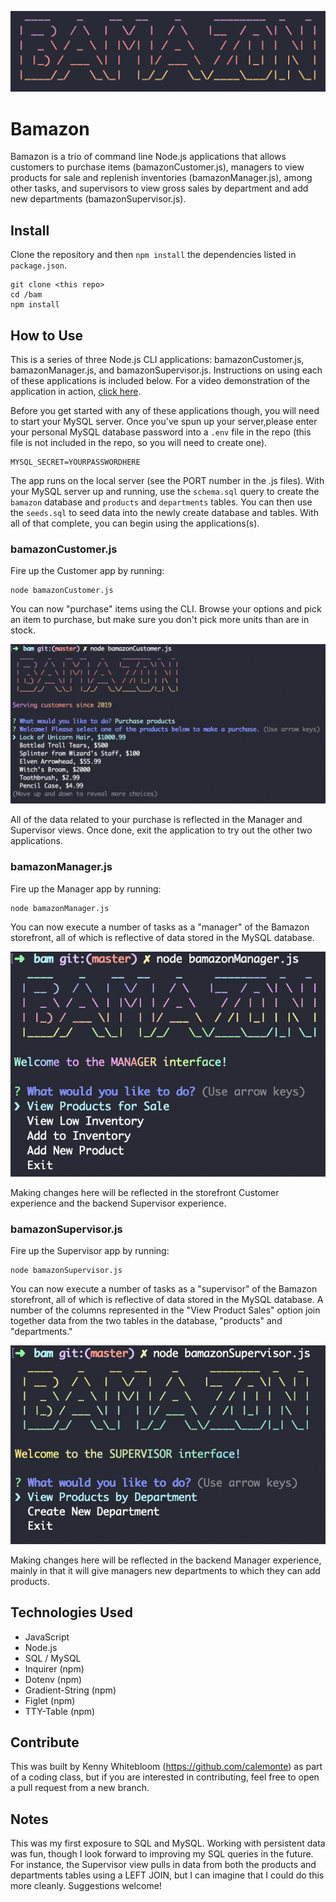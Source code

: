 ![The "Bamazon" command line interface logo.](./assets/bamazon.png  "The 'Bamazon' command line interface logo")

# Bamazon
Bamazon is a trio of command line Node.js applications that allows customers to purchase items (bamazonCustomer.js), managers to view products for sale and replenish inventories (bamazonManager.js), among other tasks, and supervisors to view gross sales by department and add new departments (bamazonSupervisor.js).

## Install

Clone the repository and then `npm install` the dependencies listed in `package.json`.

```
git clone <this repo>
cd /bam
npm install
```

## How to Use

This is a series of three Node.js CLI applications: bamazonCustomer.js, bamazonManager.js, and bamazonSupervisor.js. Instructions on using each of these applications is included below. For a video demonstration of the application in action, [click here](https://drive.google.com/open?id=14AQaI723BcbhvNPfX2xOOeYRvLoBiq0V).

Before you get started with any of these applications though, you will need to start your MySQL server. Once you've spun up your server,please enter your personal MySQL database password into a `.env` file in the repo (this file is not included in the repo, so you will need to create one).

```
MYSQL_SECRET=YOURPASSWORDHERE
```
The app runs on the local server (see the PORT number in the .js files). With your MySQL server up and running, use the `schema.sql` query to create the `bamazon` database and `products` and `departments` tables. You can then use the `seeds.sql` to seed data into the newly create database and tables. With all of that complete, you can begin using the applications(s).

### bamazonCustomer.js

Fire up the Customer app by running:
```
node bamazonCustomer.js
```
You can now "purchase" items using the CLI. Browse your options and pick an item to purchase, but make sure you don't pick more units than are in stock. 

![Screenshot of the Customer interface](/assets/customer.png "Screenshot of the Customer interface.")

All of the data related to your purchase is reflected in the Manager and Supervisor views. Once done, exit the application to try out the other two applications.

### bamazonManager.js

Fire up the Manager app by running:
```
node bamazonManager.js
```
You can now execute a number of tasks as a "manager" of the Bamazon storefront, all of which is reflective of data stored in the MySQL database.

![Screenshot of the Manager interface](/assets/manager.png "Screenshot of the Manager interface.")

Making changes here will be reflected in the storefront Customer experience and the backend Supervisor experience.

### bamazonSupervisor.js

Fire up the Supervisor app by running:
```
node bamazonSupervisor.js
```
You can now execute a number of tasks as a "supervisor" of the Bamazon storefront, all of which is reflective of data stored in the MySQL database. A number of the columns represented in the "View Product Sales" option join together data from the two tables in the database, "products" and "departments."

![Screenshot of the Supervisor interface](/assets/supervisor.png "Screenshot of the Supervisor interface.")

Making changes here will be reflected in the backend Manager experience, mainly in that it will give managers new departments to which they can add products.

## Technologies Used
- JavaScript
- Node.js
- SQL / MySQL
- Inquirer (npm)
- Dotenv (npm)
- Gradient-String (npm)
- Figlet (npm)
- TTY-Table (npm)

## Contribute

This was built by Kenny Whitebloom (https://github.com/calemonte) as part of a coding class, but if you are interested in contributing, feel free to open a pull request from a new branch.

## Notes

This was my first exposure to SQL and MySQL. Working with persistent data was fun, though I look forward to improving my SQL queries in the future. For instance, the Supervisor view pulls in data from both the products and departments tables using a LEFT JOIN, but I can imagine that I could do this more cleanly. Suggestions welcome!